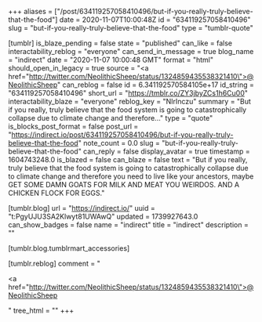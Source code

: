 +++
aliases = ["/post/634119257058410496/but-if-you-really-truly-believe-that-the-food"]
date = 2020-11-07T10:00:48Z
id = "634119257058410496"
slug = "but-if-you-really-truly-believe-that-the-food"
type = "tumblr-quote"

[tumblr]
is_blaze_pending = false
state = "published"
can_like = false
interactability_reblog = "everyone"
can_send_in_message = true
blog_name = "indirect"
date = "2020-11-07 10:00:48 GMT"
format = "html"
should_open_in_legacy = true
source = "<a href=\"http://twitter.com/NeolithicSheep/status/1324859435538321410\">@NeolithicSheep</a>"
can_reblog = false
id = 6.341192570584105e+17
id_string = "634119257058410496"
short_url = "https://tmblr.co/ZY3jbyZCs1h6Cu00"
interactability_blaze = "everyone"
reblog_key = "NIrInczu"
summary = "But if you really, truly believe that the food system is going to catastrophically collapse due to climate change and therefore..."
type = "quote"
is_blocks_post_format = false
post_url = "https://indirect.io/post/634119257058410496/but-if-you-really-truly-believe-that-the-food"
note_count = 0.0
slug = "but-if-you-really-truly-believe-that-the-food"
can_reply = false
display_avatar = true
timestamp = 1604743248.0
is_blazed = false
can_blaze = false
text = "But if you really, truly believe that the food system is going to catastrophically collapse due to climate change and therefore you need to live like your ancestors, maybe GET SOME DAMN GOATS FOR MILK AND MEAT YOU WEIRDOS. AND A CHICKEN FLOCK FOR EGGS."

[tumblr.blog]
url = "https://indirect.io/"
uuid = "t:PgyUJU3SA2Klwyt81UWAwQ"
updated = 1739927643.0
can_show_badges = false
name = "indirect"
title = "indirect"
description = ""

[tumblr.blog.tumblrmart_accessories]

[tumblr.reblog]
comment = "<p><a href=\"http://twitter.com/NeolithicSheep/status/1324859435538321410\">@NeolithicSheep</a></p>"
tree_html = ""
+++
